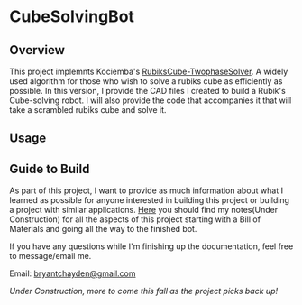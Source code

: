 # CubeSolvingBot
## Overview
This project implemnts Kociemba's [RubiksCube-TwophaseSolver]. A widely used algorithm for those who wish to solve a rubiks cube as efficiently as possible. 
In this version, I provide the CAD files I created to build a Rubik's Cube-solving robot. I will also provide the code 
that accompanies it that will take a scrambled rubiks cube and solve it.

## Usage
[](https://github.com/user-attachments/assets/9bcec84c-aa8d-4b4f-8178-a393e17350c7)

## Guide to Build
As part of this project, I want to provide as much information about what I learned as possible for anyone interested in building this project or building a project with similar applications. [Here](https://docs.google.com/document/d/1xN_PJmTus-j4ZlNDsJeUDBoS-nGAd1Cgn9l0OXvKc6M/edit?usp=sharing) you should find my notes(Under Construction) for all the aspects of this project starting with a Bill of Materials and going all the way to the finished bot. 

If you have any questions while I'm finishing up the documentation, feel free to message/email me.

Email: bryantchayden@gmail.com

*Under Construction, more to come this fall as the project picks back up!*


[RubiksCube-TwophaseSolver]: https://github.com/hkociemba/RubiksCube-TwophaseSolver
